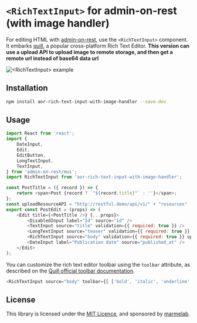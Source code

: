 # `<RichTextInput>` for admin-on-rest (with image handler)

For editing HTML with [admin-on-rest](https://github.com/marmelab/admin-on-rest), use the `<RichTextInput>` component. It embarks [quill](http://quilljs.com/), a popular cross-platform Rich Text Editor.
**This version can use a upload API to upload image to remote storage, and then get a remote url instead of base64 data url**

![`<RichTextInput>` example](http://marmelab.com/admin-on-rest/img/rich-text-input.png)

## Installation

```sh
npm install aor-rich-text-input-with-image-handler --save-dev
```

## Usage

```js
import React from 'react';
import {
    DateInput,
    Edit,
    EditButton,
    LongTextInput,
    TextInput,
} from 'admin-on-rest/mui';
import RichTextInput from 'aor-rich-text-input-with-image-handler';

const PostTitle = ({ record }) => {
    return <span>Post {record ? `"${record.title}"` : ''}</span>;
};
const uploadResourceAPI = "http://restful.demo/api/v1/" + "resources"
export const PostEdit = (props) => (
    <Edit title={<PostTitle />} {...props}>
        <DisabledInput label="Id" source="id" />
        <TextInput source="title" validation={{ required: true }} />
        <LongTextInput source="teaser" validation={{ required: true }} />
        <RichTextInput source="body" validation={{ required: true }} uploadAPI={uploadResourceAPI} />
        <DateInput label="Publication date" source="published_at" />
    </Edit>
);
```

You can customize the rich text editor toolbar using the `toolbar` attribute, as described on the [Quill official toolbar documentation](https://quilljs.com/docs/modules/toolbar/).

```js
<RichTextInput source="body" toolbar={[ ['bold', 'italic', 'underline', 'link'] ]} />
```

## License

This library is licensed under the [MIT Licence](LICENSE), and sponsored by [marmelab](http://marmelab.com).
